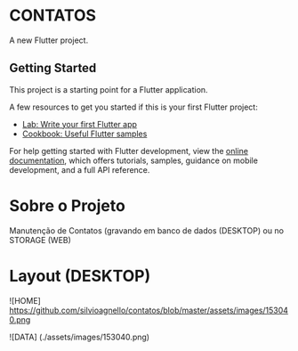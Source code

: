# CONTATOS
A new Flutter project.

## Getting Started

This project is a starting point for a Flutter application.

A few resources to get you started if this is your first Flutter project:

- [Lab: Write your first Flutter app](https://docs.flutter.dev/get-started/codelab)
- [Cookbook: Useful Flutter samples](https://docs.flutter.dev/cookbook)

For help getting started with Flutter development, view the
[online documentation](https://docs.flutter.dev/), which offers tutorials,
samples, guidance on mobile development, and a full API reference.

# Sobre o Projeto
  Manutenção de Contatos (gravando em banco de dados (DESKTOP) ou no STORAGE (WEB) 

# Layout (DESKTOP)
  ![HOME] https://github.com/silvioagnello/contatos/blob/master/assets/images/153040.png
  
  ![DATA] (./assets/images/153040.png)
